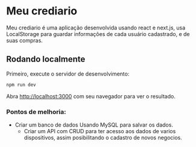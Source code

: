 # Meu crediario

Meu crediario é uma aplicação desenvolvida usando react e next.js, usa LocalStorage para guardar informações de cada usuário cadastrado, e de suas compras.


## Rodando localmente 

Primeiro, execute o servidor de desenvolvimento:

```bash
npm run dev
```

Abra [http://localhost:3000](http://localhost:3000) com seu navegador para ver o resultado.

### Pontos de melhoria:

* Criar um banco de dados Usando MySQL para salvar os dados.
    * Criar um API com CRUD para ter acesso aos dados de varios dispositivos,
    assim posibilitando o cadastro de novos negocios. 